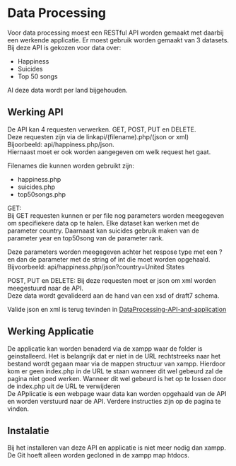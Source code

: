 # Data Processing
  Voor data processing moest een RESTful API worden gemaakt met daarbij een werkende applicatie.
  Er moest gebruik worden gemaakt van 3 datasets. Bij deze API is gekozen voor data over:  
  - Happiness 
  - Suicides
  - Top 50 songs  
  
  Al deze data wordt per land bijgehouden.
 
## Werking API
  De API kan 4 requesten verwerken. GET, POST, PUT en DELETE.   
  Deze requesten zijn via de linkapi/(filename).php/(json or xml)  
  Bijoorbeeld: api/happiness.php/json.   
  Hiernaast moet er ook worden aangegeven om welk request het gaat.
  
  Filenames die kunnen worden gebruikt zijn:
  - happiness.php
  - suicides.php
  - top50songs.php
  
  GET:  
  Bij GET requesten kunnen er per file nog parameters worden meegegeven om specifiekere data op te halen.
  Elke dataset kan werken met de parameter country. Daarnaast kan suicides gebruik maken van de parameter year en top50song van de parameter rank.
  
  Deze parameters worden meegegeven achter het respose type met een ? en dan de parameter met de string of int die moet worden opgehaald.  
  Bijvoorbeeld: api/happiness.php/json?country=United States
  
  POST, PUT en DELETE:
  Bij deze requesten moet er json om xml worden meegestuurd naar de API.  
  Deze data wordt gevalideerd aan de hand van een xsd of draft7 schema.
  
  Valide json en xml is terug tevinden in [DataProcessing-API-and-application](XML_JSON_bestanden)
## Werking Applicatie
De applicatie kan worden benaderd via de xampp waar de folder is geinstalleerd. Het is belangrijk dat er niet in de URL rechtstreeks naar het bestand wordt gegaan maar via de mappen structuur van xampp. Hierdoor kom er geen index.php in de URL te staan wanneer dit wel gebeurd zal de pagina niet goed werken. Wanneer dit wel gebeurd is het op te lossen door de index.php uit de URL te verwijderen  
De APplicatie is een webpage waar data kan worden opgehaald van de API en worden verstuurd naar de API. Verdere instructies zijn op de pagina te vinden.

## Instalatie
Bij het installeren van deze API en applicatie is niet meer nodig dan xampp.  
De Git hoeft alleen worden gecloned in de xampp map htdocs.

